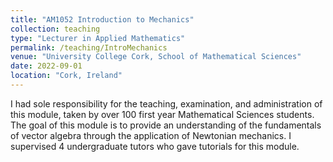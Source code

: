 ```yaml
---
title: "AM1052 Introduction to Mechanics"
collection: teaching
type: "Lecturer in Applied Mathematics"
permalink: /teaching/IntroMechanics
venue: "University College Cork, School of Mathematical Sciences"
date: 2022-09-01
location: "Cork, Ireland"
---
```


I had sole responsibility for the teaching, examination, and administration of this module, taken by over 100 first year Mathematical Sciences students.
The goal of this module is to provide an understanding of the fundamentals of vector algebra through the application of Newtonian mechanics.  I supervised 4 undergraduate tutors who gave tutorials for this module.
